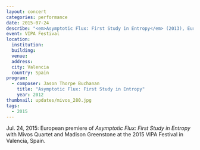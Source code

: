 ```yaml
---
layout: concert
categories: performance
date: 2015-07-24
describe: "<em>Asymptotic Flux: First Study in Entropy</em> (2013), European premiere. Mivos Quartet and Madison Greenstone."
event: VIPA Festival
location:
  institution:
  building:
  venue:
  address:
  city: Valencia
  country: Spain
program:
  - composer: Jason Thorpe Buchanan
    title: "Asymptotic Flux: First Study in Entropy"
    year: 2012
thumbnail: updates/mivos_280.jpg
tags:
  - 2015
---
```


Jul. 24, 2015: European premiere of *Asymptotic Flux: First Study in Entropy* with Mivos Quartet and Madison Greenstone at the 2015 VIPA Festival in Valencia, Spain.
